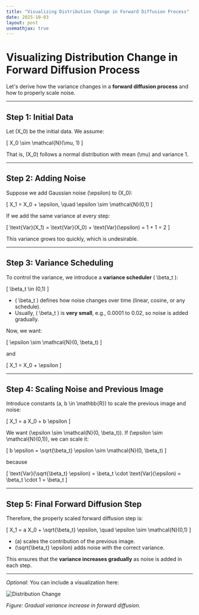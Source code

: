 ```yaml
---
title: "Visualizing Distribution Change in Forward Diffusion Process"
date: 2025-10-03
layout: post
usemathjax: true
---
```


# Visualizing Distribution Change in Forward Diffusion Process

Let's derive how the variance changes in a **forward diffusion process** and how to properly scale noise.

---

## Step 1: Initial Data

Let \(X_0\) be the initial data. We assume:

\[
X_0 \sim \mathcal{N}(\mu, 1)
\]

That is, \(X_0\) follows a normal distribution with mean \(\mu\) and variance 1.

---

## Step 2: Adding Noise

Suppose we add Gaussian noise \(\epsilon\) to \(X_0\):

\[
X_1 = X_0 + \epsilon, \quad \epsilon \sim \mathcal{N}(0,1)
\]

If we add the same variance at every step:

\[
\text{Var}(X_1) = \text{Var}(X_0) + \text{Var}(\epsilon) = 1 + 1 = 2
\]

This variance grows too quickly, which is undesirable.

---

## Step 3: Variance Scheduling

To control the variance, we introduce a **variance scheduler** \( \beta_t \):

\[
\beta_t \in (0,1)
\]

- \( \beta_t \) defines how noise changes over time (linear, cosine, or any schedule).  
- Usually, \( \beta_t \) is **very small**, e.g., 0.0001 to 0.02, so noise is added gradually.

Now, we want:

\[
\epsilon \sim \mathcal{N}(0, \beta_t)
\]

and

\[
X_1 = X_0 + \epsilon
\]

---

## Step 4: Scaling Noise and Previous Image

Introduce constants \(a, b \in \mathbb{R}\) to scale the previous image and noise:

\[
X_1 = a X_0 + b \epsilon
\]

We want \(\epsilon \sim \mathcal{N}(0, \beta_t)\). If \(\epsilon \sim \mathcal{N}(0,1)\), we can scale it:

\[
b \epsilon = \sqrt{\beta_t} \epsilon \sim \mathcal{N}(0, \beta_t)
\]

because

\[
\text{Var}(\sqrt{\beta_t} \epsilon) = \beta_t \cdot \text{Var}(\epsilon) = \beta_t \cdot 1 = \beta_t
\]

---

## Step 5: Final Forward Diffusion Step

Therefore, the properly scaled forward diffusion step is:

\[
X_1 = a X_0 + \sqrt{\beta_t} \epsilon, \quad \epsilon \sim \mathcal{N}(0,1)
\]

- \(a\) scales the contribution of the previous image.  
- \(\sqrt{\beta_t} \epsilon\) adds noise with the correct variance.  

This ensures that the **variance increases gradually** as noise is added in each step.

---

*Optional:* You can include a visualization here:

![Distribution Change](plot1.png)

*Figure: Gradual variance increase in forward diffusion.*
